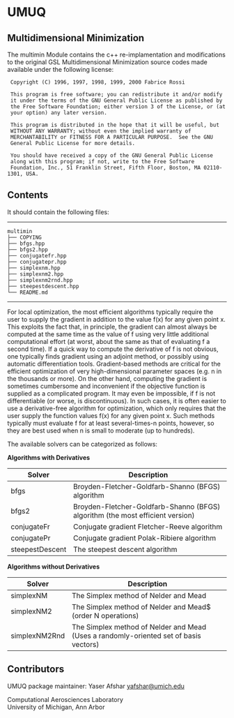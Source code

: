 # UMUQ

Multidimensional Minimization
------------

The multimin Module contains the c++ re-implamentation and modifications to the original 
GSL Multidimensional Minimization source codes made available under the following license:

~~~~~~~~~~~~~~~~~~~~~~~~~~~
 Copyright (C) 1996, 1997, 1998, 1999, 2000 Fabrice Rossi
 
 This program is free software; you can redistribute it and/or modify
 it under the terms of the GNU General Public License as published by
 the Free Software Foundation; either version 3 of the License, or (at
 your option) any later version.
 
 This program is distributed in the hope that it will be useful, but
 WITHOUT ANY WARRANTY; without even the implied warranty of
 MERCHANTABILITY or FITNESS FOR A PARTICULAR PURPOSE.  See the GNU
 General Public License for more details.
 
 You should have received a copy of the GNU General Public License
 along with this program; if not, write to the Free Software
 Foundation, Inc., 51 Franklin Street, Fifth Floor, Boston, MA 02110-1301, USA.
~~~~~~~~~~~~~~~~~~~~~~~~~~~

Contents
----------------

It should contain the following files:  

-----------------------------------
    multimin
    ├── COPYING
    ├── bfgs.hpp
    ├── bfgs2.hpp
    ├── conjugatefr.hpp
    ├── conjugatepr.hpp
    ├── simplexnm.hpp
    ├── simplexnm2.hpp
    ├── simplexnm2rnd.hpp
    ├── steepestdescent.hpp
    └── README.md
-----------------------------------

For local optimization, the most efficient algorithms typically require the user to supply 
the gradient in addition to the value f(x) for any given point x. This exploits the fact 
that, in principle, the gradient can almost always be computed at the same time as the value 
of f using very little additional computational effort (at worst, about the same as that of 
evaluating f a second time). If a quick way to compute the derivative of f is not obvious, 
one typically finds gradient using an adjoint method, or possibly using automatic differentiation 
tools. 
Gradient-based methods are critical for the efficient optimization of very high-dimensional 
parameter spaces (e.g. n in the thousands or more).
On the other hand, computing the gradient is sometimes cumbersome and inconvenient if the 
objective function is supplied as a complicated program. It may even be impossible, if f 
is not differentiable (or worse, is discontinuous). In such cases, it is often easier to 
use a derivative-free algorithm for optimization, which only requires that the user supply 
the function values f(x) for any given point x. Such methods typically must evaluate f for 
at least several-times-n points, however, so they are best used when n is small to moderate 
(up to hundreds).

The available solvers can be categorized as follows:

**Algorithms with Derivatives**

Solver | Description
--- | --- 
bfgs | Broyden-Fletcher-Goldfarb-Shanno (BFGS) algorithm
bfgs2 | Broyden-Fletcher-Goldfarb-Shanno (BFGS) algorithm (the most efficient version)
conjugateFr | Conjugate gradient Fletcher-Reeve algorithm
conjugatePr | Conjugate gradient Polak-Ribiere algorithm
steepestDescent | The steepest descent algorithm

**Algorithms without Derivatives**

Solver | Description 
--- | ---|
simplexNM | The Simplex method of Nelder and Mead
simplexNM2 | The Simplex method of Nelder and Mead$ (order N operations)
simplexNM2Rnd | The Simplex method of Nelder and Mead (Uses a randomly-oriented set of basis vectors)

Contributors
------------
UMUQ package maintainer: Yaser Afshar <yafshar@umich.edu>  

Computational Aerosciences Laboratory  
University of Michigan, Ann Arbor
